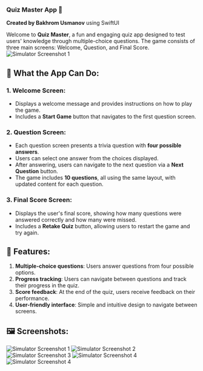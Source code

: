 ### Quiz Master App 🎯
**Created by Bakhrom Usmanov** using SwiftUI

Welcome to **Quiz Master**, a fun and engaging quiz app designed to test users' knowledge through multiple-choice questions. The game consists of three main screens: Welcome, Question, and Final Score.
![Simulator Screenshot 1](Simulator%20Screenshot%20-%200.png)

## 📱 What the App Can Do:

### 1. **Welcome Screen**:
   - Displays a welcome message and provides instructions on how to play the game.
   - Includes a **Start Game** button that navigates to the first question screen.

### 2. **Question Screen**:
   - Each question screen presents a trivia question with **four possible answers**.
   - Users can select one answer from the choices displayed.
   - After answering, users can navigate to the next question via a **Next Question** button.
   - The game includes **10 questions**, all using the same layout, with updated content for each question.

### 3. **Final Score Screen**:
   - Displays the user's final score, showing how many questions were answered correctly and how many were missed.
   - Includes a **Retake Quiz** button, allowing users to restart the game and try again.

## 🚀 Features:
1. **Multiple-choice questions**: Users answer questions from four possible options.
2. **Progress tracking**: Users can navigate between questions and track their progress in the quiz.
3. **Score feedback**: At the end of the quiz, users receive feedback on their performance.
4. **User-friendly interface**: Simple and intuitive design to navigate between screens.
   
## 🖼️ Screenshots:
![Simulator Screenshot 1](Simulator%20Screenshot%20-%201.png)
![Simulator Screenshot 2](Simulator%20Screenshot%20-%202.png)
![Simulator Screenshot 3](Simulator%20Screenshot%20-%203.png)
![Simulator Screenshot 4](Simulator%20Screenshot%20-%204.png)
![Simulator Screenshot 4](Simulator%20Screenshot%20-%205.png)
